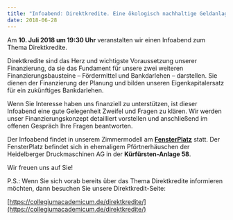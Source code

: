 ```yaml
---
title: "Infoabend: Direktkredite. Eine ökologisch nachhaltige Geldanlage."
date: 2018-06-28
---
```


Am **10. Juli 2018 um 19:30 Uhr** veranstalten wir einen Infoabend zum
Thema Direktkredite.

Direktkredite sind das Herz und wichtigste Voraussetzung unserer
Finanzierung, da sie das Fundament für unsere zwei weiteren
Finanzierungsbausteine – Fördermittel und Bankdarlehen – darstellen.
Sie dienen der Finanzierung der Planung und bilden unseren
Eigenkapitalersatz für ein zukünftiges Bankdarlehen.

Wenn Sie Interesse haben uns finanziell zu unterstützen, ist dieser
Infoabend eine gute Gelegenheit Zweifel und Fragen zu klären.
Wir werden unser Finanzierungskonzept detailliert vorstellen und
anschließend im offenen Gespräch Ihre Fragen beantworten.

Der Infoabend findet in unserem Zimmermodell am
**[FensterPlatz](https://www.fensterplatz-heidelberg.de/)** statt. Der
FensterPlatz befindet sich in ehemaligem Pförtnerhäuschen der
Heidelberger Druckmaschinen AG in der **Kürfürsten-Anlage 58**.

Wir freuen uns auf Sie!

P.S.: Wenn Sie sich vorab bereits über das Thema Direktkredite
informieren möchten, dann besuchen Sie unsere Direktkredit-Seite:

[https://collegiumacademicum.de/direktkredite/](https://collegiumacademicum.de/direktkredite/)
